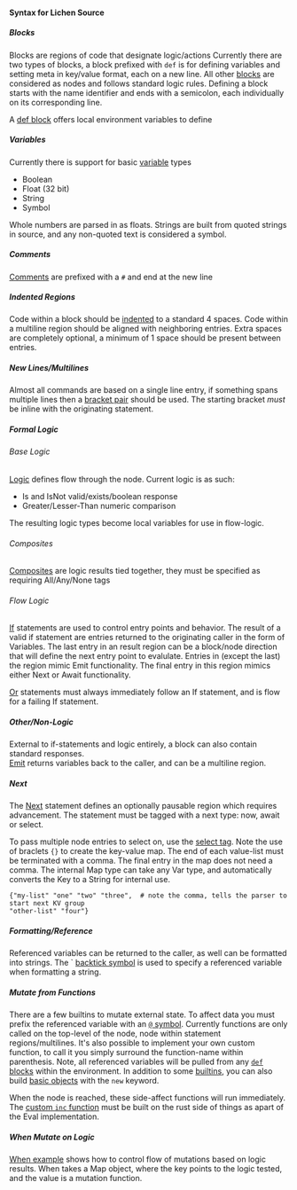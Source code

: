#### Syntax for Lichen Source

##### Blocks

Blocks are regions of code that designate logic/actions
Currently there are two types of blocks, a block prefixed with ```def``` is for defining variables and setting meta in key/value format, each on a new line.
All other [blocks](https://github.com/viperscape/lichen/blob/master/docs/syntax.ls#L) are considered as nodes and follows standard logic rules.
Defining a block starts with the name identifier and ends with a semicolon, each individually on its corresponding line.

A [def block](https://github.com/viperscape/lichen/blob/master/docs/syntax.ls#L41) offers local environment variables to define

##### Variables

Currently there is support for basic [variable](https://github.com/viperscape/lichen/blob/master/src/var.rs#L7) types
- Boolean
- Float (32 bit)
- String
- Symbol

Whole numbers are parsed in as floats. Strings are built from quoted strings in source, and any non-quoted text is considered a symbol.


##### Comments

[Comments](https://github.com/viperscape/lichen/blob/master/docs/syntax.ls#L2) are prefixed with a ```#``` and end at the new line

##### Indented Regions

Code within a block should be [indented](https://github.com/viperscape/lichen/blob/master/docs/syntax.ls#L4-L6) to a standard 4 spaces. Code within a multiline region should be aligned with neighboring entries. Extra spaces are completely optional, a minimum of 1 space should be present between entries.


##### New Lines/Multilines

Almost all commands are based on a single line entry, if something spans multiple lines then a [bracket pair](https://github.com/viperscape/lichen/blob/master/docs/syntax.ls#L10-L11) should be used. The starting bracket *must* be inline with the originating statement.


##### Formal Logic

###### Base Logic

[Logic](https://github.com/viperscape/lichen/blob/master/docs/syntax.ls#L8-L9) defines flow through the node. Current logic is as such:
- Is and IsNot valid/exists/boolean response
- Greater/Lesser-Than numeric comparison

The resulting logic types become local variables for use in flow-logic.


###### Composites

[Composites](https://github.com/viperscape/lichen/blob/master/docs/syntax.ls#L10) are logic results tied together, they must be specified as requiring All/Any/None tags

###### Flow Logic

[If](https://github.com/viperscape/lichen/blob/master/docs/syntax.ls#L13) statements are used to control entry points and behavior. The result of a valid if statement are entries returned to the originating caller in the form of Variables. The last entry in an result region can be a block/node direction that will define the next entry point to evalulate. Entries in (except the last) the region mimic Emit functionality. The final entry in this region mimics either Next or Await functionality.

[Or](https://github.com/viperscape/lichen/blob/master/docs/syntax.ls#L14) statements must always immediately follow an If statement, and is flow for a failing If statement.

##### Other/Non-Logic

External to if-statements and logic entirely, a block can also contain standard responses.  
[Emit](https://github.com/viperscape/lichen/blob/master/docs/syntax.ls#L19) returns variables back to the caller, and can be a multiline region.

##### Next

The [Next](https://github.com/viperscape/lichen/blob/master/docs/syntax.ls#L13-L17) statement defines an optionally pausable region which requires advancement. The statement must be tagged with a next type: now, await or select.


To pass multiple node entries to select on, use the [select tag](https://github.com/viperscape/lichen/blob/master/docs/syntax.ls#L23-L24). Note the use of braclets ```{}``` to create the key-value map. The end of each value-list must be terminated with a comma. The final entry in the map does not need a comma. The internal Map type can take any Var type, and automatically converts the Key to a String for internal use.

```
{"my-list" "one" "two" "three",  # note the comma, tells the parser to start next KV group
"other-list" "four"}
```


##### Formatting/Reference

Referenced variables can be returned to the caller, as well can be formatted into strings. The ` [backtick symbol](https://github.com/viperscape/lichen/blob/master/docs/syntax.ls#L21) is used to specify a referenced variable when formatting a string.


##### Mutate from Functions

There are a few builtins to mutate external state. To affect data you must prefix the referenced variable with an [```@``` symbol](https://github.com/viperscape/lichen/blob/master/docs/syntax.ls#L29). Currently functions are only called on the top-level of the node, node within statement regions/multilines. It's also possible to implement your own custom function, to call it you simply surround the function-name within parenthesis. Note, all referenced variables will be pulled from any [```def``` blocks](https://github.com/viperscape/lichen/blob/master/docs/syntax.ls#L41) within the environment. In addition to some [builtins](https://github.com/viperscape/lichen/blob/master/src/var.rs#L88-L100), you can also build [basic objects](https://github.com/viperscape/lichen/blob/master/tests/unit.rs#L380-L397) with the ```new``` keyword.


When the node is reached, these side-affect functions will run immediately. The [custom ```inc``` function](https://github.com/viperscape/lichen/blob/master/tests/state.rs#L38-L64) must be built on the rust side of things as apart of the Eval implementation.

##### When Mutate on Logic

[When example](https://github.com/viperscape/lichen/blob/master/docs/syntax.ls#L35) shows how to control flow of mutations based on logic results. When takes a Map object, where the key points to the logic tested, and the value is a mutation function.
